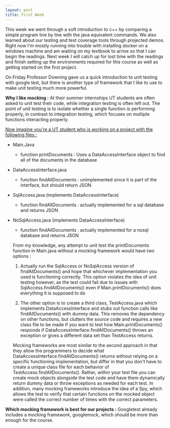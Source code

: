 ```yaml
---
layout: post
title: First Week
---
```


This week we went through a soft introduction to c++ by comparing a simple program line by line with the java equivalent commands. We also learned about our testing and test coverage tools through projected demos. Right now I'm mostly running into trouble with installing docker on a windows machine and am waiting on my textbook to arrive so that I can begin the readings. Next week I will catch up for lost time with the readings and finish setting up the environments required for this course as well as getting started on the first project.

On Friday Professor Downing gave us a quick introduction to unit testing with google test, but there is another type of framework that I like to use to make unit testing much more powerful.


<b>Why I like mocking :</b>
At their summer internships UT students are often asked to unit test their code, while integration testing is often left out. The point of unit testing is to isolate whether a single function is performing properly, in contrast to integration testing, which focuses on multiple functions interacting properly. 

<u>Now imagine you're a UT student who is working on a project with the following files :</u>
	

 - Main.Java
	 - function printDocuments : Uses a DataAccessInterface object to find all of the documents in the database
 - DataAccessInterface.java
	 - function findAllDocuments : unimplemented since it is part of the interface, but should return JSON
 - SqlAccess.java (implements DataAccessInterface)
	 - function findAllDocuments : actually implemented for a sql database and returns JSON
 - NoSqlAccess.java (implements DataAccessInterface)
	 - function findAllDocuments : actually implemented for a nosql database and returns JSON
	
	From my knowledge, any attempt to unit test the printDocuments function in Main.java without a mocking framework would have two options :
	
	1. Actually run the SqlAccess or NoSqlAccess version of findAllDocuments() and hope that whichever implementation you used is functioning correctly. This option violates the idea of unit testing however, as the test could fail due to issues with SqlAccess.findAllDocuments() even if Main.printDocuments() does everything it is supposed to do
	
	2. The other option is to create a third class, TestAccess.java which implements DataAccessInterface and stubs out function calls like findAllDocuments() with dummy data. This removes the dependency on other functions, but clutters the source code and requires a new class file to be made if you want to test how Main.printDocuments() responds if DataAccessInterface.findAllDocuments() throws an exception or gives a different data set than TestAccess returns.
	
	Mocking frameworks are most similar to the second approach in that they allow the programmers to decide what DataAccessInterface.findAllDocuments() returns without relying on a specific functioning implementation, but differ in that you don't have to create a unique class file for each behavior of TestAccess.findAllDocuments(). Rather, within your test file you can create mock objects alongside the test code and have them dynamically return dummy data or throw exceptions as needed for each test. In addition, many mocking frameworks introduce the idea of a Spy, which allows the test to verify that certain functions on the mocked object were called the correct number of times with the correct parameters.

**Which mocking framework is best for our projects :**
	Googletest already includes a mocking framework, googlemock, which should be more than enough for the course. 